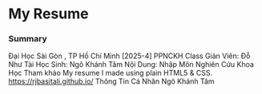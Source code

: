 # My Resume

### Summary
Đại Học Sài Gòn , TP Hồ Chí Minh
[2025-4] PPNCKH Class
Giản Viên: Đỗ Như Tài
Học Sinh: Ngô Khánh Tâm
Nội Dung: Nhập Môn Nghiên Cứu Khoa Học
Tham khảo 
My resume I made using plain HTML5 & CSS.
https://rjbasitali.github.io/
Thông Tin Cá Nhân 
Ngô Khánh Tâm 
